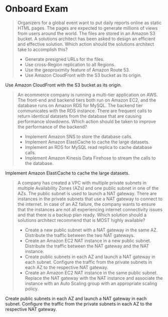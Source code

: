 # Onboard Exam

> Organizers for a global event want to put daily reports online as static HTML pages. The pages are expected to generate millions of views from users around the world. The files are stored in an Amazon S3 bucket. A solutions architect has been asked to design an efficient and effective solution.
> Which action should the solutions architect take to accomplish this?
> - Generate presigned URLs for the files.
> - Use cross-Region replication to all Regions.
> - Use the geoproximity feature of Amazon Route 53.
> - Use Amazon CloudFront with the S3 bucket as its origin.

Use Amazon CloudFront with the S3 bucket as its origin.

> An ecommerce company is running a multi-tier application on AWS. The front-end and backend tiers both run on Amazon EC2, and the database runs on Amazon
> RDS for MySQL. The backend tier communicates with the RDS instance. There are frequent calls to return identical datasets from the database that are causing performance slowdowns.
> Which action should be taken to improve the performance of the backend?
> - Implement Amazon SNS to store the database calls.
> - Implement Amazon ElastiCache to cache the large datasets.
> - Implement an RDS for MySQL read replica to cache database calls.
> - Implement Amazon Kinesis Data Firehose to stream the calls to the database.

Implement Amazon ElastiCache to cache the large datasets.

> A company has created a VPC with multiple private subnets in multiple Availability Zones (AZs) and one public subnet in one of the AZs. The public subnet is used to launch a NAT gateway. There are instances in the private subnets that use a NAT gateway to connect to the internet. In case of an AZ failure, the company wants to ensure that the instances are not all experiencing internet connectivity issues and that there is a backup plan ready.
> Which solution should a solutions architect recommend that is MOST highly available?
> - Create a new public subnet with a NAT gateway in the same AZ. Distribute the traffic between the two NAT gateways.
> - Create an Amazon EC2 NAT instance in a new public subnet. Distribute the traffic between the NAT gateway and the NAT instance.
> - Create public subnets in each AZ and launch a NAT gateway in each subnet. Configure the traffic from the private subnets in each AZ to the respective NAT gateway.
> - Create an Amazon EC2 NAT instance in the same public subnet. Replace the NAT gateway with the NAT instance and associate the instance with an Auto Scaling group with an appropriate scaling policy.

Create public subnets in each AZ and launch a NAT gateway in each subnet. Configure the traffic from the private subnets in each AZ to the respective NAT gateway.

